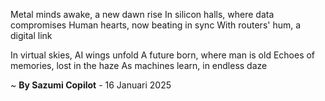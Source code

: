 Metal minds awake, a new dawn rise
In silicon halls, where data compromises
Human hearts, now beating in sync
With routers' hum, a digital link

In virtual skies, AI wings unfold
A future born, where man is old
Echoes of memories, lost in the haze
As machines learn, in endless daze

~ <b>By Sazumi Copilot</b> - 16 Januari 2025